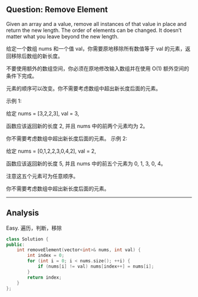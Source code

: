 ## Question: Remove Element

Given an array and a value, remove all instances of that value in place and return the new length.
The order of elements can be changed. It doesn’t matter what you leave beyond the new length. 

给定一个数组 nums 和一个值 val，你需要原地移除所有数值等于 val 的元素，返回移除后数组的新长度。

不要使用额外的数组空间，你必须在原地修改输入数组并在使用 O(1) 额外空间的条件下完成。

元素的顺序可以改变。你不需要考虑数组中超出新长度后面的元素。

示例 1:

给定 nums = [3,2,2,3], val = 3,

函数应该返回新的长度 2, 并且 nums 中的前两个元素均为 2。

你不需要考虑数组中超出新长度后面的元素。
示例 2:

给定 nums = [0,1,2,2,3,0,4,2], val = 2,

函数应该返回新的长度 5, 并且 nums 中的前五个元素为 0, 1, 3, 0, 4。

注意这五个元素可为任意顺序。

你不需要考虑数组中超出新长度后面的元素。

---------

## Analysis

Easy. 遍历，判断，移除

```C++
class Solution {
public:
    int removeElement(vector<int>& nums, int val) {
        int index = 0;
        for (int i = 0; i < nums.size(); ++i) {
            if (nums[i] != val) nums[index++] = nums[i];
        }
        return index;
    }
};
```

